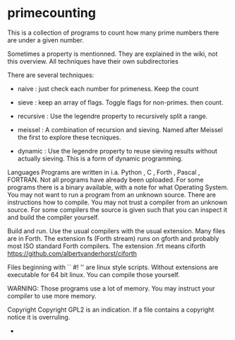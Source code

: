 # primecounting
This is a collection of programs to count how many prime numbers there are under a given number.

Sometimes a property is mentionned. They are explained in the wiki, not this
overview.
All techniques have their own subdirectories

There are several techniques:

- naive : just check each number for primeness. Keep the count

- sieve : keep an array of flags. Toggle flags for non-primes.
          then count.

- recursive : Use the legendre property to recursively split a range.

- meissel : A combination of recursion and sieving. Named after Meissel
  the first to explore these tecniques.

- dynamic : Use the legendre property to reuse sieving results without
  actually sieving. This is a form of dynamic programming.

Languages
Programs are written in i.a. Python , C , Forth , Pascal , FORTRAN.
Not all programs have already been uploaded.
For some programs there is a binary available, with a note for
what Operating System.
You may not want to run a program from an unknown source.
There are instructions how to compile.
You may not trust a compiler from an unknown source.
For some compilers the source is given such that you can inspect it
and build the compiler yourself.

Build and run.
Use the usual compilers with the usual extension.
Many files are in Forth. The extension fs (Forth stream)
runs on gforth and probably most ISO standard Forth compilers.
The extension .frt means ciforth https://github.com/albertvanderhorst/ciforth

Files beginning with `` #! '' are linux style scripts.
Without extensions are executable for 64 bit linux. You can compile
those yourself.

WARNING: Those programs use a lot of memory. You may instruct your compiler
to use more memory.

Copyright
Copyright GPL2 is an indication. If a file contains a copyright
notice it is overruling.



-

